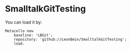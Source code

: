 # SmalltalkGitTesting 

You can load it by:
```smalltalk
Metacello new
    baseline: 'LBGit';
    repository: 'github://LeonBein/SmalltalkGitTesting';
    load.
 ```
